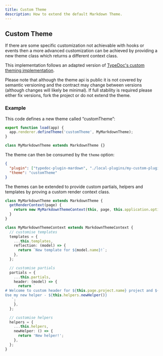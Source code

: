 ```yaml
---
title: Custom Theme
description: How to extend the default Markdown Theme.
---
```


## Custom Theme

If there are some specific customization not achievable with hooks or events then a more advanced customization can be achieved by providing a new theme class which returns a different context class.

This implementation follows an adapted version of [TypeDoc's custom theming implementation](https://typedoc.org/documents/Development.Custom_Themes.html).

Please note that although the theme api is public it is not covered by semantic versioning and the contract may change between versions (although changes will likely be minimal). If full stability is required please either fix versions, fork the project or do not extend the theme.

### Example

This code defines a new theme called “customTheme”:

```ts
export function load(app) {
  app.renderer.defineTheme('customTheme', MyMarkdownTheme);
}

class MyMarkdownTheme extends MarkdownTheme {}
```

The theme can then be consumed by the `theme` option:

```json filename="typedoc.json"
{
  "plugin": ["typedoc-plugin-mardown", "./local-plugins/my-custom-plugin.js"],
  "theme": "customTheme"
}
```

The themes can be extended to provide custom partials, helpers and templates by proving a custom render context class.

```ts
class MyMarkdownTheme extends MarkdownTheme {
  getRenderContext(page) {
    return new MyMarkdownThemeContext(this, page, this.application.options);
  }
}

class MyMarkdownThemeContext extends MarkdownThemeContext {
  // customise templates
  templates = {
    ...this.templates,
    reflection: (model) => {
      return `New template for ${model.name}!`;
    },
  };

  // customise partials
  partials = {
    ...this.partials,
    header: (model) => {
      return `
# Welcome to custom header for ${this.page.project.name} project and ${model.name} model!
Use my new helper - ${this.helpers.newHelper()}
   `;
    },
  };

  // customise helpers
  helpers = {
    ...this.helpers,
    newHelper: () => {
      return 'New helper!';
    },
  };
}
```
